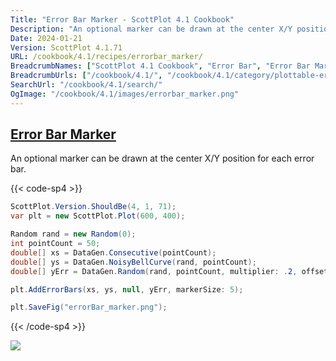 ```yaml
---
Title: "Error Bar Marker - ScottPlot 4.1 Cookbook"
Description: "An optional marker can be drawn at the center X/Y position for each error bar."
Date: 2024-01-21
Version: ScottPlot 4.1.71
URL: /cookbook/4.1/recipes/errorbar_marker/
BreadcrumbNames: ["ScottPlot 4.1 Cookbook", "Error Bar", "Error Bar Marker"]
BreadcrumbUrls: ["/cookbook/4.1/", "/cookbook/4.1/category/plottable-error-bar", "/cookbook/4.1/recipes/errorbar_marker/"]
SearchUrl: "/cookbook/4.1/search/"
OgImage: "/cookbook/4.1/images/errorbar_marker.png"
---
```


<h2><a id='error-bar-marker' href='/cookbook/4.1/recipes/errorbar_marker/'>Error Bar Marker</a></h2>

An optional marker can be drawn at the center X/Y position for each error bar.

{{< code-sp4 >}}

```cs
ScottPlot.Version.ShouldBe(4, 1, 71);
var plt = new ScottPlot.Plot(600, 400);

Random rand = new Random(0);
int pointCount = 50;
double[] xs = DataGen.Consecutive(pointCount);
double[] ys = DataGen.NoisyBellCurve(rand, pointCount);
double[] yErr = DataGen.Random(rand, pointCount, multiplier: .2, offset: .05);

plt.AddErrorBars(xs, ys, null, yErr, markerSize: 5);

plt.SaveFig("errorBar_marker.png");
```

{{< /code-sp4 >}}

<img src='../../images/errorbar_marker.png' class='d-block mx-auto my-5' />


